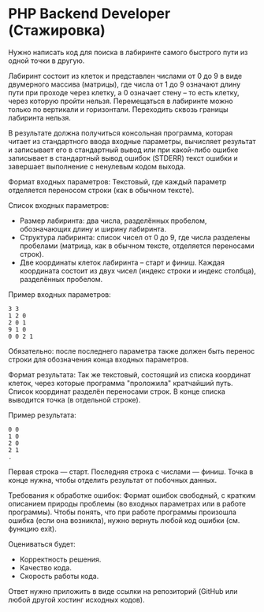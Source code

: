 # PHP Backend Developer (Стажировка)

Нужно написать код для поиска в лабиринте самого быстрого пути из одной точки в другую.

Лабиринт состоит из клеток и представлен числами от 0 до 9 в виде двумерного массива (матрицы), где числа от 1 до 9 означают длину пути при проходе через клетку, а 0 означает стену – то есть клетку, через которую пройти нельзя.
Перемещаться в лабиринте можно только по вертикали и горизонтали. Переходить сквозь границы лабиринта нельзя.

В результате должна получиться консольная программа, которая читает из стандартного ввода входные параметры, вычисляет результат и записывает его в стандартный вывод или при какой-либо ошибке записывает в стандартный вывод ошибок (STDERR) текст ошибки и завершает выполнение с ненулевым кодом выхода.

Формат входных параметров:
Текстовый, где каждый параметр отделяется переносом строки (как в обычном тексте).

Список входных параметров:
- Размер лабиринта: два числа, разделённых пробелом, обозначающих длину и ширину лабиринта.
- Структура лабиринта: список чисел от 0 до 9, где числа разделены пробелами (матрица, как в обычном тексте, отделяется переносами строк).
- Две координаты клеток лабиринта – старт и финиш. Каждая координата состоит из двух чисел (индекс строки и индекс столбца), разделённых пробелом.

Пример входных параметров:
```
3 3
1 2 0
2 0 1
9 1 0
0 0 2 1
```

Обязательно: после последнего параметра также должен быть перенос строки для обозначения конца входных параметров.

Формат результата:
Так же текстовый, состоящий из списка координат клеток, через которые программа "проложила" кратчайший путь.
Список координат разделён переносами строк. В конце списка выводится точка (в отдельной строке).

Пример результата:
```
0 0
1 0
2 0
2 1
.
```

Первая строка — старт. Последняя строка с числами — финиш. Точка в конце нужна, чтобы отделить результат от побочных данных.

Требования к обработке ошибок:
Формат ошибок свободный, с кратким описанием природы проблемы (во входных параметрах или в работе программы). Чтобы понять, что при работе программы произошла ошибка (если она возникла), нужно вернуть любой код ошибки (см. функцию exit).

Оцениваться будет:

- Корректность решения.  
- Качество кода.  
- Скорость работы кода. 

Ответ нужно приложить в виде ссылки на репозиторий (GitHub или любой другой хостинг исходных кодов).